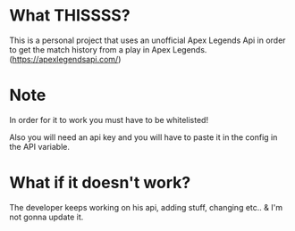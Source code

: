 # What THISSSS?

This is a personal project that uses an unofficial Apex Legends Api in order to get the match history from a play in Apex Legends. (https://apexlegendsapi.com/)

# Note

In order for it to work you must have to be whitelisted!

Also you will need an api key and you will have to paste it in the config in the API variable.

# What if it doesn't work?

The developer keeps working on his api, adding stuff, changing etc.. & I'm not gonna update it.
